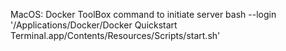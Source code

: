 MacOS: Docker ToolBox command to initiate server
bash --login '/Applications/Docker/Docker Quickstart Terminal.app/Contents/Resources/Scripts/start.sh'
